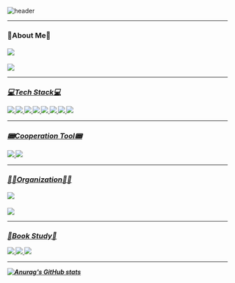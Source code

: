 ![header](https://capsule-render.vercel.app/api?type=transparent&color=999999&fontColor=6FDA13&height=300&section=header&text=Happy&fontSize=90)

-----

### 👋About Me🙌

<h5 align="left"><a href="https://velog.io/@saint6839"><img src="https://img.shields.io/badge/Blog-20C997?style=for-the-badge&logo=velog&logoColor=white"> <h5 align="left"><a href="https://velog.io/@saint6839"><img src="https://img.shields.io/badge/GitHub-181717?style=for-the-badge&logo=github&logoColor=white"> 

-----  
  
### 💻Tech Stack💻

<img src="https://img.shields.io/badge/Spring Boot-6DB33F?style=flat-square&logo=springboot&logoColor=white"/> <img src="https://img.shields.io/badge/Android Studio-3DDC84?style=flat-square&logo=Android&logoColor=white"/> <img src="https://img.shields.io/badge/Java8-FF9E0F?style=flat-square&logo=&logoColor=white"/> <img src="https://img.shields.io/badge/MySQL-4479A1?style=flat-square&logo=mysql&logoColor=white"/> <img src="https://img.shields.io/badge/MongoDB-47A248?style=flat-square&logo=MongoDB&logoColor=white"/> <img src="https://img.shields.io/badge/AWS EC2-232F3E?style=flat-square&logo=&logoColor=white"/> <img src="https://img.shields.io/badge/AWS S3-232F3E?style=flat-square&logo=&logoColor=white"/> <img src="https://img.shields.io/badge/AWS RDS-232F3E?style=flat-square&logo=&logoColor=white"/>

-----  

### 📟Cooperation Tool📟

<img src="https://img.shields.io/badge/slack-4A154B?style=flat-square&logo=slack&logoColor=white"/> <img src="https://img.shields.io/badge/notion-000000?style=flat-square&logo=notion&logoColor=white"/>

-----

### 🧑‍💻Organization🧑‍💻

<h5 align="left"><a href="https://econovation.kr/about"><img src="https://img.shields.io/badge/ECONOVATION-00205B?style=for-the-badge&logo=team&logoColor=white"> <h5 align="left"><a href="https://github.com/sproutt"><img src="https://img.shields.io/badge/Sproutt-7ACB10?style=for-the-badge&logo=spring&logoColor=white">

-----  

### 📕Book Study📗

<img src="https://img.shields.io/badge/웹을 지탱하는 기술-A5915F?style=flat-square&logo=&logoColor=white"/> <img src="https://img.shields.io/badge/객체지향의 사실과 오해-A5915F?style=flat-square&logo=&logoColor=white"/> <img src="https://img.shields.io/badge/모던 자바 인 액션-A5915F?style=flat-square&logo=&logoColor=white"/>

-----  

![Anurag's GitHub stats](https://github-readme-stats.vercel.app/api?username=saint6839&show_icons=true&theme=chartreuse-dark)

